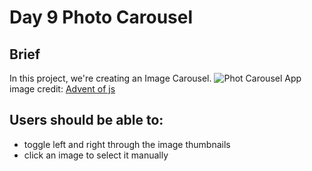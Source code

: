 # **Day 9 Photo Carousel**

## Brief
In this project, we're creating an Image Carousel.
![Phot Carousel App](https://coachtestprep.s3.amazonaws.com/direct-uploads/user-117025/5e8dae50-bea2-4920-8e33-8a73a9b62065/CleanShot%202021-12-09%20at%2008.24.54.png)
image credit: [Advent of js](https://store.selfteach.me/advent-of-javascript)

## Users should be able to:
- toggle left and right through the image thumbnails
- click an image to select it manually
